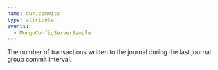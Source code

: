 ```yaml
---
name: dur.commits
type: attribute
events:
  - MongoConfigServerSample
---
```


The number of transactions written to the journal during the last journal group commit interval.